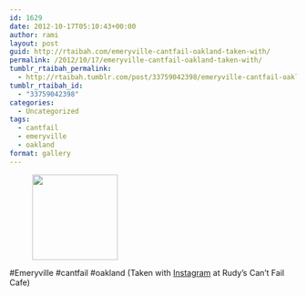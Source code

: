 ```yaml
---
id: 1629
date: 2012-10-17T05:10:43+00:00
author: rami
layout: post
guid: http://rtaibah.com/emeryville-cantfail-oakland-taken-with/
permalink: /2012/10/17/emeryville-cantfail-oakland-taken-with/
tumblr_rtaibah_permalink:
  - http://rtaibah.tumblr.com/post/33759042398/emeryville-cantfail-oakland-taken-with
tumblr_rtaibah_id:
  - "33759042398"
categories:
  - Uncategorized
tags:
  - cantfail
  - emeryville
  - oakland
format: gallery
---
```

<div id='gallery-135' class='gallery galleryid-1629 gallery-columns-3 gallery-size-thumbnail'>
  <figure class='gallery-item'> 
  
  <div class='gallery-icon landscape'>
    <a href='http://139.59.20.41/2012/10/17/emeryville-cantfail-oakland-taken-with/attachment/1630/'><img width="150" height="150" src="http://139.59.20.41/wp-content/uploads/2012/10/tumblr_mc0udvGJTI1qb4qlko1_1280-150x150.jpg" class="attachment-thumbnail size-thumbnail" alt="" srcset="http://139.59.20.41/wp-content/uploads/2012/10/tumblr_mc0udvGJTI1qb4qlko1_1280-150x150.jpg 150w, http://139.59.20.41/wp-content/uploads/2012/10/tumblr_mc0udvGJTI1qb4qlko1_1280-300x300.jpg 300w, http://139.59.20.41/wp-content/uploads/2012/10/tumblr_mc0udvGJTI1qb4qlko1_1280-100x100.jpg 100w, http://139.59.20.41/wp-content/uploads/2012/10/tumblr_mc0udvGJTI1qb4qlko1_1280.jpg 612w" sizes="100vw" /></a>
  </div></figure>
</div>

#Emeryville #cantfail #oakland (Taken with [Instagram](http://instagram.com) at Rudy&#8217;s Can&#8217;t Fail Cafe)